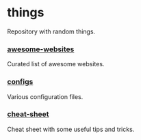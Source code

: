 # things
Repository with random things.

### [awesome-websites](awesome-websites.md)
Curated list of awesome websites.

### [configs](configs)
Various configuration files.

### [cheat-sheet](cheat-sheet.md)
Cheat sheet with some useful tips and tricks.
